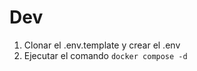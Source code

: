 



# Dev

1. Clonar el .env.template y crear el .env
2. Ejecutar el comando ```docker compose -d```